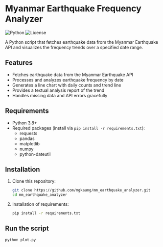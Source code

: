 # Myanmar Earthquake Frequency Analyzer

![Python](https://img.shields.io/badge/python-3.8%2B-blue)
![License](https://img.shields.io/badge/license-MIT-green)

A Python script that fetches earthquake data from the Myanmar Earthquake API and visualizes the frequency trends over a specified date range.

## Features

- Fetches earthquake data from the Myanmar Earthquake API
- Processes and analyzes earthquake frequency by date
- Generates a line chart with daily counts and trend line
- Provides a textual analysis report of the trend
- Handles missing data and API errors gracefully

## Requirements

- Python 3.8+
- Required packages (install via `pip install -r requirements.txt`):
  - requests
  - pandas
  - matplotlib
  - numpy
  - python-dateutil

## Installation

1. Clone this repository:
   ```bash
   git clone https://github.com/mgkaung/mm_earthquake_analyzer.git
   cd mm_earthquake_analyzer

2. Installation of requirements:
   ```bash
   pip install -r requirements.txt

## Run the script
   ```bash
   python plot.py

